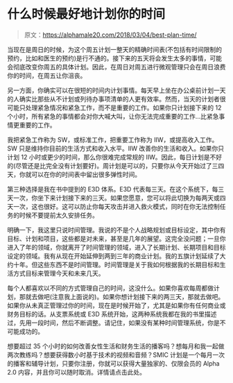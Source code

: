 # 什么时候最好地计划你的时间

> 原文：<https://alphamale20.com/2018/03/04/best-plan-time/>

当现在是周日的时候，为这个周五计划一整天的精确时间表(不包括有时间限制的预约，比如和医生的预约)是行不通的。接下来的五天将会发生太多的事情，可能会彻底改变你周五的具体计划。因此，在周日对周五进行微观管理只会在周日浪费你的时间，在周五让你沮丧。

另一方面，你确实可以在很短的时间内计划事情。每天早上坐在办公桌前计划一天的人确实比那些从不计划或列待办事项清单的人更有效率。然而，当天的计划者很可能只处理紧急情况和紧急工作，而不是重要的工作。如果你只计划接下来的 12 个小时，所有紧急的事情都会对你大喊大叫，让你无法完成重要的工作…比紧急事情更重要的工作。

我把紧急工作称为 SW，或标准工作，把重要工作称为 IIW，或提高收入工作。SW 只是维持你目前的生活方式和收入水平。IIW 改善你的生活和收入。如果你只计划 12 小时或更少的时间，那么你很难完成常规的 IIW。因此，每日计划是不好的(尽管还是比完全没有计划要好)。周计划是可以的，只要你从今天开始过了三四天，你就可以在你的时间表中留出很多弹性时间。

第三种选择是我在书中提到的 E3D 体系。E3D 代表每三天。在这个系统下，每三天一次，你坐下来计划接下来的三天。如果您愿意，您可以将此切换为每两天或四天一次，这也很好。这可以防止你每天攻击并进入救火模式，同时在你无法控制任务的时候不要提前太久安排任务。

明确一下，我这里只说时间管理。我说的不是个人战略规划或目标设定，其中你有目标、计划和项目，这些都是对未来，甚至是几年的展望。这完全没问题；一旦你进入了年的领域，你就离开了时间管理的领域，进入了长期计划、长期项目和目标设定的领域。我有从现在开始延伸到两到三年的商业计划。我的五旗计划延续了大约十年。但这些东西不是时间管理。时间管理是关于我如何根据我的长期目标和生活方式目标来管理今天和未来几天。

每个人都喜欢以不同的方式管理自己的时间，这没什么。如果你喜欢每周都做计划，那就去做吧(注意我上面说的)。如果你想计划接下来的两三天，那就去做吧。如果你从未真正管理过你的时间，现在是时候开始了，尤其是如果你有任何商业或财务目标的话。从支票系统或 E3D 系统开始，这两种系统我都在我的书里描述过，先用一段时间，然后不断调整。请记住，如果没有某种时间管理系统，你是不可能成功的。

想要超过 35 个小时的如何改善女性生活和财务生活的播客吗？想每月和我一起做两次教练吗？想要获得数小时基于技术的视频和音频？SMIC 计划是一个每月一次的播客和辅导计划，只要你注册，你就可以获得大量独家的、仅限会员的 Alpha 2.0 内容，并且你可以随时取消。详情请点击此处。